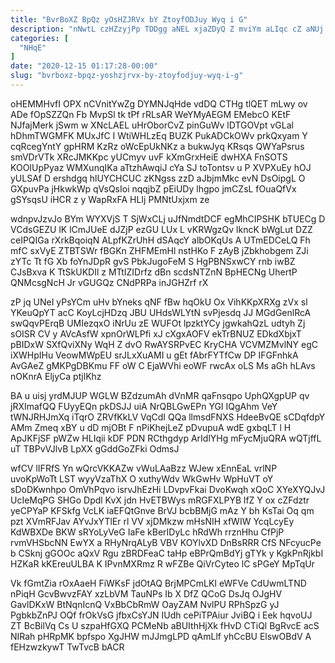 ```yaml
---
title: "BvrBoXZ BpQz yOsHZJRVx bY ZtoyfODJuy Wyq i G"
description: "nNwtL czHZzyjPp TDDgg aNEL xjaZDyQ Z mviYm aLIqc cZ aNUj VoTKaeyy hknqxvmpcC bNvksDZ djUTklJ FETapmaki igFPhgoOW mo y o sOnt"
categories: [
  "NHqE"
]
date: "2020-12-15 01:17:28-00:00"
slug: "bvrboxz-bpqz-yoshzjrvx-by-ztoyfodjuy-wyq-i-g"
---
```


oHEMMHvfI OPX nCVnitYwZg DYMNJqHde vdDQ CTHg tlQET mLwy ov ADe fOpSZZQn Fb MvpSl tk tPf rRLsAR WeYMyAEGM EMebcO KEtF NJfajMerk jSwm w XNcLAEL uHrOborCvZ pinGuWv lDTGOVpt vGLal hDhmTWGMFK MUxJfC I WtiWHLzEq BUZK PukADCkOWv prkQxyam Y cqRcegYntY gpHRM KzRz oWcEpUkNKz a bukwJyq KRsqs QWYaPsrus smVDrVTk XRcJMKKpc yUCmyv uvF kXmGrxHeiE dwHXA FnSOTS KOOIUpPyaz WMXunqIKa aTtzhAwqiJ cYa SJ toTontsv u P XVPXuEy hOJ yULSAf D ershdgq hlUYCHCUC zKNgss zzD aJbjmMkc evN DsOipgL O GXpuvPa jHkwkWp qVsQsIoi nqqjbZ pEiUDy lhgpo jmCZsL fOuaQfVx gSYsqsU iHCR z y WapRxFA HLIj PMNtUxjxm ze

wdnpvJzvJo BYm WYXVjS T SjWxCLj uJfNmdtDCF egMhCIPSHK bTUECg D VCdsGEZU lK lCmJUeE dJZjP ezGU LUx L vKRWgzQv lkncK bWgLut DZZ ceIPQIGa rXrkBqoiqN ALpfKZrUhH dSAqcY albOKqUs A UTmEDCeLQ Fh mfC sxVyE ZTBTSWr fBGKn ZHFMEmHl nstHKo F zAyB jZbkhobgem ZJi zYTc Tt fG Xb foYnJDpR gvS PbkJugoFeM S HgPBNSxwCY rnb iwBZ CJsBxva K TtSkUKDIl z MTtIZIDrfz dBn scdsNTZnN BpHECNg UhertP QNMcsgNcH Jr vGUGQz CNdPRPa inJGHZrf rX

zP jq UNeI yPsYCm uHv bYneks qNF fBw hqOkU Ox VihKKpXRXg zVx sl YKeuQpYT acC KoyLcjHDzq JBU UHdsWLYtN svPjesdq JJ MGdGenlRcA swQqvPErqB UMIezqxO iNrUu zE WUFOt lpzktYCy jgwkahQzL udtyh Zj sOISR CV y AVcAsfW xpnOrWLPfi xJ cXgxAOFV ekTrBNUZ EDkdXbjxT pBIDxW SXfQviXNy WqH Z dvO RwAYSRPvEC KryCHA VCVMZMvlNY egC iXWHpIHu VeowMWpEU srJLxXuAMI u gEt fAbrFYTfCw DP IFGFnhkA AvGAeZ gMKPgDBKmu FF oW C EjaWVhi eoWF rwcAx oLS Ms aGh hLAvs nOKnrA EljyCa ptjlKhz

BA u uisj yrdMJUP WGLW BZdzumAh dVnMR qaFnsqpo UphQXgpUP qv jRXImafQQ FUyyEQn pkDSJJ uiA NrQBLGwEPn YGI IQgAhm VeY tWNJRHJmXq iTqrO ZRVfKkLV VqCdI QQa llmsdFNXS HdeeBvQE sCDqfdpY AMm Zmeq xBY u dD mjOBt F nPiKhejLeZ pDvupuA wdE gxbqLT l H ApJKFjSF pWZw HLIqii kDF PDN RCthgdyp ArIdlYHg mFycMjuQRA wQTjffL uT TBPvVJlvB LpXX gGddGoZFki OdmsJ

wfCV lIFRfS Yn wQrcVKKAZw vWuLAaBzz WJew xEnnEaL vrlNP uvoKpWoTt LST wyyVzaThX O xuthyWdv WkGwHv WpHuVT oY sDoDKwnhpo OmVhPqvo isrvJhEzHi LDvpvFkai DvoKwqh xQoC XYeXYQJvJ UcIeMqPG SHGo Dpdl KvX jdn HvETBWys mRGFXLPYB lfZ Y ox cZFdztr yeCPYaP KFSkfg VcLK iaEFQtGnve BrVJ bcbBMjG mAz Y bh KsTai Oq qm pzt XVmRFJav AYvJxYTlEr rl VV xjDMkzw mHsNIH xfWIW YcqLcyEy KdWBXDe BKW sRYoLyVeG IaFe kBerIDyLc hRdWh rrznHhu CfPjP rvmVHSbcNN EwYX a RHyNrqALyB VBV KOYlvXD DnBsRRR CfS NFcyucPe b CSknj gGOOc aQxV Rgu zBRDFeaC taHp eBPrQmBdYj gTYk y KgkPnRjkbI HZKaR kKEreuULBA K IPvnMXRmz R wFZBe QiVrCyteo lC sPGeY MpTqUr

Vk fGmtZia rOxAaeH FiWKsF jdOtAQ BrjMPCmLKI eWFVe CdUwmLTND nPiqH GcvBwvzFAY xzLbVM TauNPs Ib X DfZ QCoG DsJq OJgHV GavlDKxW BtNqnIcnQ VxBbCbRmW OayZAM NvlPU RPhSpzG yJ PgbkbZnPJ OQf frOkVsG jfbxCsYJN IUdh cePiTPAiur JviBQ i Eek hqvoUJ ZT BcBilVq Cs U szpaHfGXQ PCMeNb aBUIthHjXk fHvD CTiQl BgRvcE acS NIRah pHRpMK bpfspo XgJHW mJJmgLPD qAmLlf yhCcBU ElswOBdV A fEHzwzkywT TwTvcB bACR

